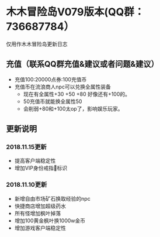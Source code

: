 # 木木冒险岛V079版本(QQ群：736687784）
仅用作木木冒险岛更新日志

## 充值（联系QQ群充值&建议或者问题&建议）
- 充值100:20000点券:100充值币
- 充值币在流浪商人npc可以兑换全属性装备
  - 现在有全属性+30 +50 +80 好像还有+100的。
  - 50充值币就能换全属性50
  - 会削弱+80和+100太op了，影响娱乐玩家。

## 更新说明


### 2018.11.15更新
- 提高客户端稳定性
- 增加VIP身份戒指💍标识

### 2018.11.10更新
- 新增自由市场矿石换取经验的npc
- 快捷商店增加超级药水
- 所有怪增加枫叶掉落
- 增加100黄金枫叶换1000w金币
- 增加游戏客户端稳定性
